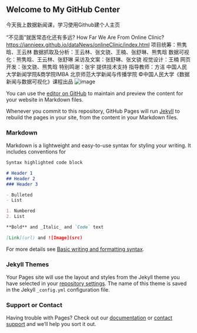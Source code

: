 ## Welcome to My GitHub Center 
今天我上数据新闻课，学习使用Github建个人主页

“不见面”就医常态化还有多远?
How Far We Are From Online Clinic?
https://jannieex.github.io/dataNews/onlineClinic/index.html
项目统筹：熊隽晗、王云林
数据抓取及分析：王云林、张文骁、王楠、张舒琳、熊隽晗
数据可视化：熊隽晗、王云林、张舒琳
采访及文案：张舒琳、张文骁
视觉设计：王楠
网页开发：张文骁、熊隽晗
特别鸣谢：张宇 提供技术支持
指导教师：方洁
中国人民大学新闻学院&商学院IMBA 北京师范大学新闻与传播学院
©中国人民大学《数据新闻与数据可视化》课程出品
![image](https://user-images.githubusercontent.com/104486865/167446644-363f56de-edb9-4056-9197-d467f86f1469.png)

You can use the [editor on GitHub](https://github.com/Chinnyparamita/chinnyparamita.github.io/edit/main/README.md) to maintain and preview the content for your website in Markdown files.

Whenever you commit to this repository, GitHub Pages will run [Jekyll](https://jekyllrb.com/) to rebuild the pages in your site, from the content in your Markdown files.

### Markdown

Markdown is a lightweight and easy-to-use syntax for styling your writing. It includes conventions for

```markdown
Syntax highlighted code block

# Header 1
## Header 2
### Header 3

- Bulleted
- List

1. Numbered
2. List

**Bold** and _Italic_ and `Code` text

[Link](url) and ![Image](src)
```

For more details see [Basic writing and formatting syntax](https://docs.github.com/en/github/writing-on-github/getting-started-with-writing-and-formatting-on-github/basic-writing-and-formatting-syntax).

### Jekyll Themes

Your Pages site will use the layout and styles from the Jekyll theme you have selected in your [repository settings](https://github.com/Chinnyparamita/chinnyparamita.github.io/settings/pages). The name of this theme is saved in the Jekyll `_config.yml` configuration file.

### Support or Contact

Having trouble with Pages? Check out our [documentation](https://docs.github.com/categories/github-pages-basics/) or [contact support](https://support.github.com/contact) and we’ll help you sort it out.
